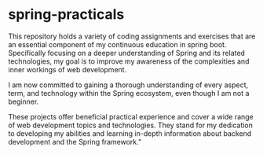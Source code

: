 # spring-practicals
This repository holds a variety of coding assignments and exercises that are an essential component of my continuous education in spring boot. Specifically focusing on a deeper understanding of Spring and its related technologies, my goal is to improve my awareness of the complexities and inner workings of web development.

I am now committed to gaining a thorough understanding of every aspect, term, and technology within the Spring ecosystem, even though I am not a beginner.

These projects offer beneficial practical experience and cover a wide range of web development topics and technologies. They stand for my dedication to developing my abilities and learning in-depth information about backend development and the Spring framework."

